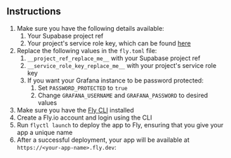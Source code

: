 ## Instructions

1. Make sure you have the following details available:
   1. Your Supabase project ref
   2. Your project's service role key, which can be found [here](https://app.supabase.com/project/sngruicxdhrqfujqijal/settings/api)
2. Replace the following values in the `fly.toml` file:
   1. `__project_ref_replace_me__` with your Supabase project ref
   2. `__service_role_key_replace_me__` with your project's service role key
   3. If you want your Grafana instance to be password protected:
      1. Set `PASSWORD_PROTECTED` to `true`
      2. Change `GRAFANA_USERNAME` and `GRAFANA_PASSWORD` to desired values
3. Make sure you have the [Fly CLI](https://fly.io/docs/getting-started/installing-flyctl/) installed
4. Create a Fly.io account and login using the CLI
5. Run `flyctl launch` to deploy the app to Fly, ensuring that you give your app a unique name
6. After a successful deployment, your app will be available at `https://<your-app-name>.fly.dev`: